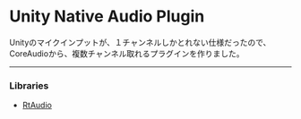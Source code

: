 # Unity Native Audio Plugin


Unityのマイクインプットが、１チャンネルしかとれない仕様だったので、  
CoreAudioから、複数チャンネル取れるプラグインを作りました。

---

### Libraries

- [RtAudio](http://www.music.mcgill.ca/~gary/rtaudio/)
